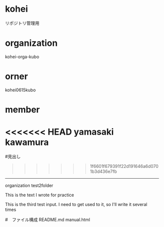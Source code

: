 # kohei
リポジトリ管理用

# organization
kohei-orga-kubo

# orner
kohei0615kubo

# member
<<<<<<< HEAD
yamasaki
kawamura
=======

#見出し
>>>>>>> 1f6601f679391f22d191646a6d0701b3d436e7fb
------------------
organization
test2folder

This is the text I wrote for practice


This is the third test input.
I need to get used to it, so I'll write it several times

#　ファイル構成
README.md
manual.html
